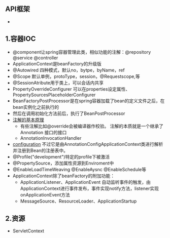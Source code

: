 ## API框架
- 
## 1.容器IOC
- @component让spring容器管理此类，相似功能的注解：@repository @service @controller
- ApplicationContext是beanFactory的升级版
-  @Autowired 四种模式，默认no，bytpe，byName，ref
- @Scope 默认单例，protoType，session，@Requestscope,等
- @SessionAtribute用于类上，可以会话内共享
- PropertyOverrideConfigurer 可以在properties设定属性、PropertySourcesPlaceholderConfigurer
- BeanFactoryPostProcessor是在spring容器加载了bean的定义文件之后，在bean实例化之前执行的
- 然后在调用初始化方法前后，执行了BeanPostProcessor
- [注解的基本原理](https://www.cnblogs.com/yangming1996/p/9295168.html)
  - 有些注解比如@override会被编译器作校验。 注解的本质就是一个继承了 Annotation 接口的接口
  - AnnotationInvocationHandler 
- [configuration](https://www.jianshu.com/p/721c76c1529c) 不过它是由AnnotationConfigApplicationContext类进行解析并注册到Bean的注册表中。
- @Profile("development")特定的profile下被激活
- @PropertySource，添加属性资源到Enviroment中
- @EnableLoadTimeWeaving @EnableAysnc @EnableSchedule等
- ApplicationContext除了beanFactory的附加功能：
  - ApplicationListener、ApplicationEvent 自动监听事件的触发，由ApplicationContext进行事件发布，事件实现notify方法，listener实现onApplicationEvent方法
  - MessageSource、ResourceLoader、ApplicationStartup
## 2.资源
- ServletContext
